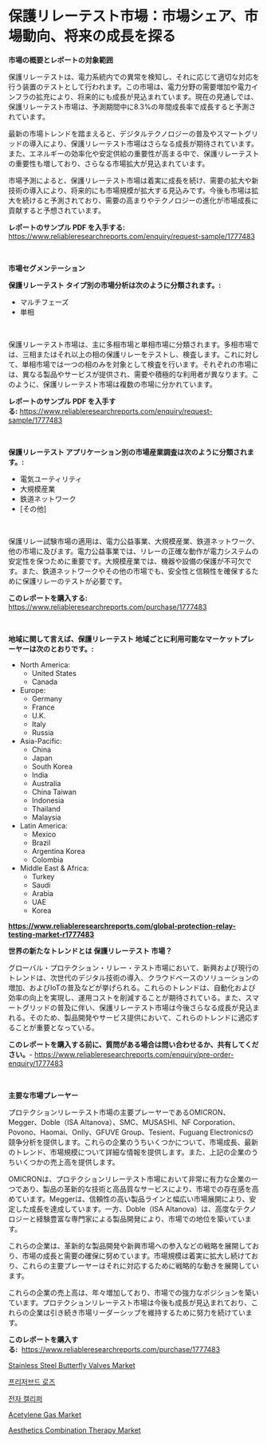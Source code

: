 <p><h1>保護リレーテスト市場：市場シェア、市場動向、将来の成長を探る</h1></p><p><strong>市場の概要とレポートの対象範囲</strong></p>
<p><p>保護リレーテストは、電力系統内での異常を検知し、それに応じて適切な対応を行う装置のテストとして行われます。この市場は、電力分野の需要増加や電力インフラの拡充により、将来的にも成長が見込まれています。現在の見通しでは、保護リレーテスト市場は、予測期間中に8.3%の年間成長率で成長すると予測されています。</p><p>最新の市場トレンドを踏まえると、デジタルテクノロジーの普及やスマートグリッドの導入により、保護リレーテスト市場はさらなる成長が期待されています。また、エネルギーの効率化や安定供給の重要性が高まる中で、保護リレーテストの重要性も増しており、さらなる市場拡大が見込まれています。</p><p>市場予測によると、保護リレーテスト市場は着実に成長を続け、需要の拡大や新技術の導入により、将来的にも市場規模が拡大する見込みです。今後も市場は拡大を続けると予測されており、需要の高まりやテクノロジーの進化が市場成長に貢献すると予想されています。</p></p>
<p><strong>レポートのサンプル PDF を入手する:</strong> <a href="https://www.reliableresearchreports.com/enquiry/request-sample/1777483">https://www.reliableresearchreports.com/enquiry/request-sample/1777483</a></p>
<p>&nbsp;</p>
<p><strong>市場セグメンテーション</strong></p>
<p><strong>保護リレーテスト タイプ別の市場分析は次のように分類されます。:</strong></p>
<p><ul><li>マルチフェーズ</li><li>単相</li></ul></p>
<p>&nbsp;</p>
<p><p>保護リレーテスト市場は、主に多相市場と単相市場に分類されます。多相市場では、三相またはそれ以上の相の保護リレーをテストし、検査します。これに対して、単相市場では一つの相のみを対象として検査を行います。それぞれの市場には、異なる製品やサービスが提供され、需要や積極的な利用者が異なります。このように、保護リレーテスト市場は複数の市場に分かれています。</p></p>
<p><strong>レポートのサンプル PDF を入手する:</strong>&nbsp;<a href="https://www.reliableresearchreports.com/enquiry/request-sample/1777483">https://www.reliableresearchreports.com/enquiry/request-sample/1777483</a></p>
<p>&nbsp;</p>
<p><strong> 保護リレーテスト アプリケーション別の市場産業調査は次のように分類されます。:</strong></p>
<p><ul><li>電気ユーティリティ</li><li>大規模産業</li><li>鉄道ネットワーク</li><li>[その他]</li></ul></p>
<p>&nbsp;</p>
<p><p>保護リレー試験市場の適用は、電力公益事業、大規模産業、鉄道ネットワーク、他の市場に及びます。電力公益事業では、リレーの正確な動作が電力システムの安定性を保つために重要です。大規模産業では、機器や設備の保護が不可欠です。また、鉄道ネットワークやその他の市場でも、安全性と信頼性を確保するために保護リレーのテストが必要です。</p></p>
<p><strong>このレポートを購入する:</strong>&nbsp; <a href="https://www.reliableresearchreports.com/purchase/1777483">https://www.reliableresearchreports.com/purchase/1777483</a></p>
<p>&nbsp;</p>
<p><strong>地域に関して言えば、保護リレーテスト 地域ごとに利用可能なマーケットプレーヤーは次のとおりです。:</strong></p>
<p><ul>
    <li>
        North America:
        <ul>
            <li>United States</li>
            <li>Canada</li>
        </ul>
    </li>
    <li>
        Europe:
        <ul>
            <li>Germany</li>
            <li>France</li>
            <li>U.K.</li>
            <li>Italy</li>
            <li>Russia</li>
        </ul>
    </li>
    <li>
        Asia-Pacific:
        <ul>
            <li>China</li>
            <li>Japan</li>
            <li>South Korea</li>
            <li>India</li>
            <li>Australia</li>
            <li>China Taiwan</li>
            <li>Indonesia</li>
            <li>Thailand</li>
            <li>Malaysia</li>
        </ul>
    </li>
    <li>
        Latin America:
        <ul>
            <li>Mexico</li>
            <li>Brazil</li>
            <li>Argentina Korea</li>
            <li>Colombia</li>
        </ul>
    </li>
    <li>
        Middle East & Africa:
        <ul>
            <li>Turkey</li>
            <li>Saudi</li>
            <li>Arabia</li>
            <li>UAE</li>
            <li>Korea</li>
        </ul>
    </li>
    </ul></p>
<p><strong><a href="https://www.reliableresearchreports.com/global-protection-relay-testing-market-r1777483">https://www.reliableresearchreports.com/global-protection-relay-testing-market-r1777483</a></strong>&nbsp;</p>
<p><strong>世界の新たなトレンドとは 保護リレーテスト 市場？</strong></p>
<p><p>グローバル・プロテクション・リレー・テスト市場において、新興および現行のトレンドは、次世代のデジタル技術の導入、クラウドベースのソリューションの増加、およびIoTの普及などが挙げられる。これらのトレンドは、自動化および効率の向上を実現し、運用コストを削減することが期待されている。また、スマートグリッドの普及に伴い、保護リレーテスト市場は今後さらなる成長が見込まれる。そのため、製品開発やサービス提供において、これらのトレンドに適応することが重要となっている。</p></p>
<p><strong>このレポートを購入する前に、質問がある場合は問い合わせるか、共有してください。</strong>- <a href="https://www.reliableresearchreports.com/enquiry/pre-order-enquiry/1777483">https://www.reliableresearchreports.com/enquiry/pre-order-enquiry/1777483</a></p>
<p>&nbsp;</p>
<p><strong>主要な市場プレーヤー</strong></p>
<p><p>プロテクションリレーテスト市場の主要プレーヤーであるOMICRON、Megger、Doble（ISA Altanova）、SMC、MUSASHI、NF Corporation、Povono、Haomai、Onlly、GFUVE Group、Tesient、Fuguang Electronicsの競争分析を提供します。これらの企業のうちいくつかについて、市場成長、最新のトレンド、市場規模について詳細な情報を提供します。また、上記の企業のうちいくつかの売上高を提供します。</p><p>OMICRONは、プロテクションリレーテスト市場において非常に有力な企業の一つであり、製品の革新的な技術と高品質なサービスにより、市場での存在感を高めています。Meggerは、信頼性の高い製品ラインと幅広い市場展開により、安定した成長を達成しています。一方、Doble（ISA Altanova）は、高度なテクノロジーと経験豊富な専門家による製品開発により、市場での地位を築いています。</p><p>これらの企業は、革新的な製品開発や新興市場への参入などの戦略を展開しており、市場の成長と需要の確保に努めています。市場規模は着実に拡大し続けており、これらの主要プレーヤーはそれに対応するために戦略的な動きを展開しています。</p><p>これらの企業の売上高は、年々増加しており、市場での強力なポジションを築いています。プロテクションリレーテスト市場は今後も成長が見込まれており、これらの企業は引き続き市場リーダーシップを維持するために努力を続けています。</p></p>
<p><strong>このレポートを購入する:</strong>&nbsp;&nbsp;<a href="https://www.reliableresearchreports.com/purchase/1777483">https://www.reliableresearchreports.com/purchase/1777483</a></p>
<p><p><a href="https://view.publitas.com/reportprime-1/stainless-steel-butterfly-valves-market-size-market-outlook-and-market-forecast-2024-to-2031/">Stainless Steel Butterfly Valves Market</a></p><p><a href="https://medium.com/@fosterfahey1971/%EB%B3%B4%EC%A1%B4%EC%9E%A5%EB%AF%B8-%EC%8B%9C%EC%9E%A5%EC%9D%80-%EC%8B%9C%EC%9E%A5-%EC%A0%90%EC%9C%A0%EC%9C%A8-%EC%8B%9C%EC%9E%A5-%EB%8F%99%ED%96%A5-%EB%B0%8F-%EC%8B%9C%EC%9E%A5-%EC%84%B1%EC%9E%A5%EC%97%90-%EB%8C%80%ED%95%9C-%EC%A0%95%EB%B3%B4%EB%A5%BC-%EC%A0%9C%EA%B3%B5%ED%95%A9%EB%8B%88%EB%8B%A4-6ad56fff63dd">프리저브드 로즈</a></p><p><a href="https://github.com/vs019sa3m8x/Market-Research-Report-List-1/blob/main/611535723644.md">전자 캘리퍼</a></p><p><a href="https://issuu.com/reportprime-2/docs/acetylene-gas-market-size-2030.pptx">Acetylene Gas Market</a></p><p><a href="https://github.com/mauripalmi/Market-Research-Report-List-2/blob/main/aesthetics-combination-therapy-market.md">Aesthetics Combination Therapy Market</a></p></p>